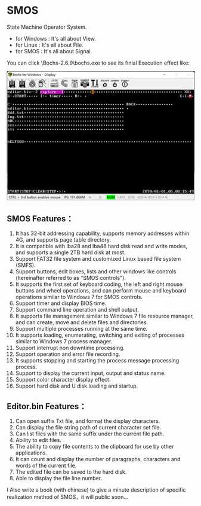 # SMOS
<p>State Machine Operator System.</p>
<ul>
<li>for Windows : It's all about View.</li>
<li>for Linux : It's all about File.</li>
<li>for SMOS : It's all about Signal.</li>
</ul>
<p>You can click \Bochs-2.6.9\bochs.exe to see its finial Execution effect like:</p>
<img src="/smos.jpg" alt="smos.jpg"> </img>
<h2>SMOS Features：</h2>
<ol>
<li>It has 32-bit addressing capability, supports memory addresses within 4G, and supports page table directory.</li>
<li>It is compatible with lba28 and lba48 hard disk read and write modes, and supports a single 2TB hard disk at most.</li>
<li>Support FAT32 file system and customized Linux based file system (SMFS).</li>
<li>Support buttons, edit boxes, lists and other windows like controls (hereinafter referred to as "SMOS controls").</li>
<li>It supports the first set of keyboard coding, the left and right mouse buttons and wheel operations, and can perform mouse and keyboard operations similar to Windows 7 for SMOS controls.</li>
<li>Support timer and display BIOS time.</li>
<li>Support command line operation and shell output.</li>
<li>It supports file management similar to Windows 7 file resource manager, and can create, move and delete files and directories.</li>
<li>Support multiple processes running at the same time.</li>
<li>It supports loading, enumerating, switching and exiting of  processes similar to Windows 7 process manager.
<li>Support interrupt non downtime processing.</li>
<li>Support operation and error file recording.</li>
<li>It supports stopping and starting the process message processing process.</li>
<li>Support to display the current input, output and status name.</li>
<li>Support color character display effect.</li>
<li>Support hard disk and U disk loading and startup.</li> 
</ol>
<h2> Editor.bin Features：</h2>
<ol>
<li>Can open suffix Txt file, and format the display characters.</li>
<li>Can display the file string path of  current character set file.</li>
<li>Can list files with the same suffix under the current file path.</li>
<li>Ability to edit files.</li>
<li>The ability to copy file contents to the clipboard for use by other applications.</li>
<li>It can count and display the number of paragraphs, characters and words of the current file.</li>
<li>The edited file can be saved to the hard disk.</li>
<li>Able to display the file line number.</li>
</ol>
<p>I Also write a book (with chinese) to give a minute description of specific realization method of SMOS，it will public soon...</p>




